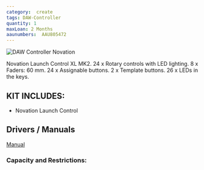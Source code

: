 ```yaml
---
category:  create
tags: DAW-Controller
quantity: 1
maxLoan: 2 Months
aaunumbers:  AAU805472
---
```

![DAW Controller Novation](/assets/images/equip/novation.png)

Novation Launch Control XL MK2. 24 x Rotary controls with LED lighting. 8 x Faders: 60 mm. 24 x Assignable buttons. 2 x Template buttons. 26 x LEDs in the keys.
## KIT INCLUDES:
-  Novation Launch Control

## Drivers / Manuals
[Manual](https://downloads.novationmusic.com/novation/launch/launch-control-xl-mk1mk2)



### Capacity and Restrictions:
